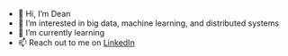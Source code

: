 - 👋 Hi, I’m Dean
- 👀 I’m interested in big data, machine learning, and distributed systems
- 🌱 I’m currently learning 
- 📫 Reach out to me on [LinkedIn](https://www.linkedin.com/in/dtruong7/)

<!---
dtruong8/dtruong8 is a ✨ special ✨ repository because its `README.md` (this file) appears on your GitHub profile.
You can click the Preview link to take a look at your changes.
--->
